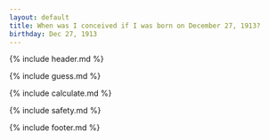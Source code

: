 ```yaml
---
layout: default
title: When was I conceived if I was born on December 27, 1913?
birthday: Dec 27, 1913
---
```


{% include header.md %}

{% include guess.md %}

{% include calculate.md %}

{% include safety.md %}

{% include footer.md %}



